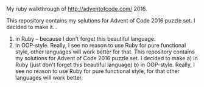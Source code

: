 My ruby walkthrough of http://adventofcode.com/ 2016. 

This repository contains my solutions for Advent of Code 2016 puzzle set. I decided to make it...

  1. in Ruby – because I don't forget this beautiful language.
  1. in OOP-style. Really, I see no reason to use Ruby for pure functional style, other languages will work better for that.
This repository contains my solutions for Advent of Code 2016 puzzle set. I decided to make 
a) in Ruby (just don't forget this beautiful language)
b) in OOP-style. Really, I see no reason to use Ruby for pure functional style, for that other languages will work better.
